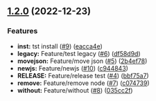 ## [1.2.0](https://github.com/Hanachi/test-semantic/compare/v1.1.1...v1.2.0) (2022-12-23)


### Features

* **inst:** tst install ([#9](https://github.com/Hanachi/test-semantic/issues/9)) ([eacca4e](https://github.com/Hanachi/test-semantic/commit/eacca4e07c45753c194f789e1df6839a6f156513))
* **legacy:** Feature/test legacy ([#6](https://github.com/Hanachi/test-semantic/issues/6)) ([df58d9d](https://github.com/Hanachi/test-semantic/commit/df58d9d681ec738318d7079328eb2894d9d731a8))
* **movejson:** Feature/move json ([#5](https://github.com/Hanachi/test-semantic/issues/5)) ([2b4ef78](https://github.com/Hanachi/test-semantic/commit/2b4ef783dbfecbe2a6be1ab45506ec78c048c9fe))
* **newjs:** Feature/newjs ([#10](https://github.com/Hanachi/test-semantic/issues/10)) ([c944843](https://github.com/Hanachi/test-semantic/commit/c9448431ad2fc714055b0d006c1d0c62f6cc4f6d))
* **RELEASE:** Feature/release test ([#4](https://github.com/Hanachi/test-semantic/issues/4)) ([bbf75a7](https://github.com/Hanachi/test-semantic/commit/bbf75a72b5ae3cd96abadc3cf9d606c9e25d4712))
* **remove:** Feature/remove node ([#7](https://github.com/Hanachi/test-semantic/issues/7)) ([c074739](https://github.com/Hanachi/test-semantic/commit/c074739732139e4ef62ce84738b44d24b386077b))
* **without:** Feature/without ([#8](https://github.com/Hanachi/test-semantic/issues/8)) ([035cc2f](https://github.com/Hanachi/test-semantic/commit/035cc2fa4f0c276205de8dbfa308fa0fbcb230d7))
